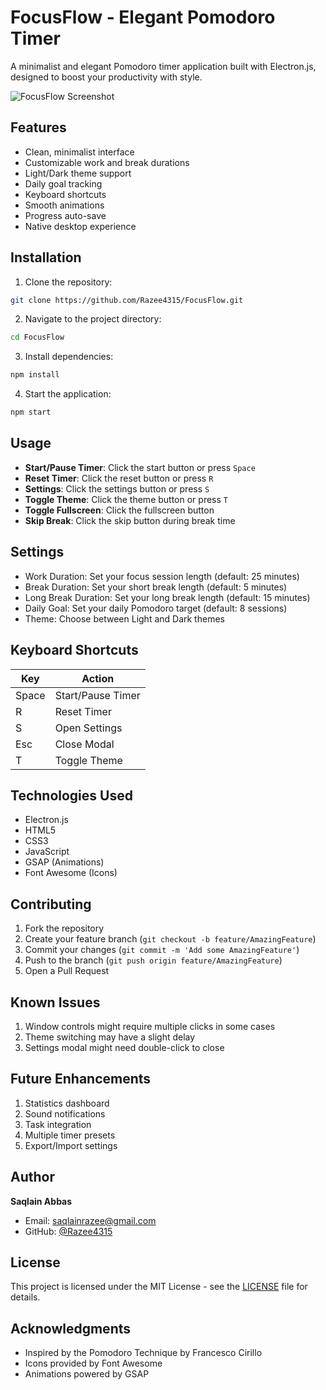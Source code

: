 # FocusFlow - Elegant Pomodoro Timer

A minimalist and elegant Pomodoro timer application built with Electron.js, designed to boost your productivity with style.

![FocusFlow Screenshot](1.png)

## Features

- Clean, minimalist interface
- Customizable work and break durations
- Light/Dark theme support
- Daily goal tracking
- Keyboard shortcuts
- Smooth animations
- Progress auto-save
- Native desktop experience

## Installation

1. Clone the repository:
```bash
git clone https://github.com/Razee4315/FocusFlow.git
```

2. Navigate to the project directory:
```bash
cd FocusFlow
```

3. Install dependencies:
```bash
npm install
```

4. Start the application:
```bash
npm start
```

## Usage

- **Start/Pause Timer**: Click the start button or press `Space`
- **Reset Timer**: Click the reset button or press `R`
- **Settings**: Click the settings button or press `S`
- **Toggle Theme**: Click the theme button or press `T`
- **Toggle Fullscreen**: Click the fullscreen button
- **Skip Break**: Click the skip button during break time

## Settings

- Work Duration: Set your focus session length (default: 25 minutes)
- Break Duration: Set your short break length (default: 5 minutes)
- Long Break Duration: Set your long break length (default: 15 minutes)
- Daily Goal: Set your daily Pomodoro target (default: 8 sessions)
- Theme: Choose between Light and Dark themes

## Keyboard Shortcuts

| Key      | Action            |
|----------|-------------------|
| Space    | Start/Pause Timer |
| R        | Reset Timer       |
| S        | Open Settings     |
| Esc      | Close Modal       |
| T        | Toggle Theme      |

## Technologies Used

- Electron.js
- HTML5
- CSS3
- JavaScript
- GSAP (Animations)
- Font Awesome (Icons)

## Contributing

1. Fork the repository
2. Create your feature branch (`git checkout -b feature/AmazingFeature`)
3. Commit your changes (`git commit -m 'Add some AmazingFeature'`)
4. Push to the branch (`git push origin feature/AmazingFeature`)
5. Open a Pull Request

## Known Issues

1. Window controls might require multiple clicks in some cases
2. Theme switching may have a slight delay
3. Settings modal might need double-click to close

## Future Enhancements

1. Statistics dashboard
2. Sound notifications
3. Task integration
4. Multiple timer presets
5. Export/Import settings

## Author

**Saqlain Abbas**
- Email: saqlainrazee@gmail.com
- GitHub: [@Razee4315](https://github.com/Razee4315)

## License

This project is licensed under the MIT License - see the [LICENSE](LICENSE) file for details.

## Acknowledgments

- Inspired by the Pomodoro Technique by Francesco Cirillo
- Icons provided by Font Awesome
- Animations powered by GSAP
